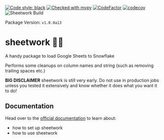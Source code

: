 [![Code style: black](https://img.shields.io/badge/code%20style-black-000000.svg)](https://github.com/ambv/black)
[![Checked with mypy](http://www.mypy-lang.org/static/mypy_badge.svg)](http://mypy-lang.org/)
[![CodeFactor](https://www.codefactor.io/repository/github/bastienboutonnet/sheetwork/badge)](https://www.codefactor.io/repository/github/bastienboutonnet/sheetwork)
[![codecov](https://codecov.io/gh/bastienboutonnet/sheetwork/branch/dev%2Fnicolas_jaar/graph/badge.svg)](https://codecov.io/gh/bastienboutonnet/sheetwork)
![Sheetwork Build](https://github.com/bastienboutonnet/sheetwork/workflows/Sheetwork%20CI/badge.svg)

Package Version: `v1.0.0a13`

# sheetwork 💩🤦

A handy package to load Google Sheets to Snowflake

Performs some cleanups on column names and string (such as removing trailing spaces etc.)

**BIG DISCLAIMER** sheetwork is still very early. Do not use in production jobs unless you tested it extensively and know whether it does what you want it to do!

## Documentation
Head over to the [official documentation](https://bastienboutonnet.gitbook.io/sheetwork/) to learn about:
- how to set up sheetwork
- how to use sheetwork

